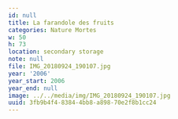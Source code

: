 ```yaml
---
id: null
title: La farandole des fruits
categories: Nature Mortes
w: 50
h: 73
location: secondary storage
note: null
file: IMG_20180924_190107.jpg
year: '2006'
year_start: 2006
year_end: null
image: ../../media/img/IMG_20180924_190107.jpg
uuid: 3fb9b4f4-8384-4bb8-a898-70e2f8b1cc24
---
```


